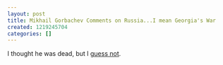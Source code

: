 ```yaml
---
layout: post
title: Mikhail Gorbachev Comments on Russia...I mean Georgia's War
created: 1219245704
categories: []
---
```

I thought he was dead, but I [guess not](http://www.nytimes.com/2008/08/20/opinion/20gorbachev.html).
